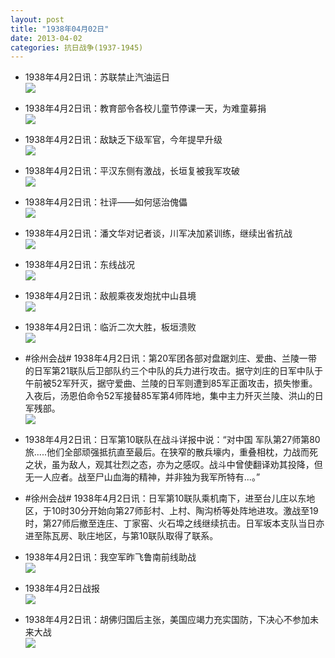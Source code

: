 ```yaml
---
layout: post
title: "1938年04月02日"
date: 2013-04-02
categories: 抗日战争(1937-1945)
---
```


<meta name="referrer" content="no-referrer" />

- 1938年4月2日讯：苏联禁止汽油运日 <br/><img src="https://ww1.sinaimg.cn/large/aca367d8jw1e3bo9fm997j.jpg" />

- 1938年4月2日讯：教育部令各校儿童节停课一天，为难童募捐 <br/><img src="https://ww2.sinaimg.cn/large/aca367d8jw1e3bmj2ehohj.jpg" />

- 1938年4月2日讯：敌缺乏下级军官，今年提早升级 <br/><img src="https://ww1.sinaimg.cn/large/aca367d8jw1e3bksnwtquj.jpg" />

- 1938年4月2日讯：平汉东侧有激战，长垣复被我军攻破 <br/><img src="https://ww4.sinaimg.cn/large/aca367d8jw1e3bj27fvvzj.jpg" />

- 1938年4月2日讯：社评——如何惩治傀儡 <br/><img src="https://ww1.sinaimg.cn/large/aca367d8jw1e3bhbtpjmdj.jpg" />

- 1938年4月2日讯：潘文华对记者谈，川军决加紧训练，继续出省抗战 <br/><img src="https://ww2.sinaimg.cn/large/aca367d8jw1e3bfld90sej.jpg" />

- 1938年4月2日讯：东线战况 <br/><img src="https://ww1.sinaimg.cn/large/aca367d8jw1e3bduzptluj.jpg" />

- 1938年4月2日讯：敌舰乘夜发炮扰中山县境 <br/><img src="https://ww2.sinaimg.cn/large/aca367d8jw1e3bc4kry2qj.jpg" />

- 1938年4月2日讯：临沂二次大胜，板垣溃败 <br/><img src="https://ww4.sinaimg.cn/large/aca367d8jw1e3b6x9omopj.jpg" />

- #徐州会战# 1938年4月2日讯：第20军团各部对盘踞刘庄、爱曲、兰陵一带的日军第21联队后卫部队约三个中队的兵力进行攻击。据守刘庄的日军中队于午前被52军歼灭，据守爱曲、兰陵的日军则遭到85军正面攻击，损失惨重。入夜后，汤恩伯命令52军接替85军第4师阵地，集中主力歼灭兰陵、洪山的日军残部。 <br/><img src="https://ww4.sinaimg.cn/large/aca367d8jw1e3b4yjqpjoj.jpg" />

- 1938年4月2日讯：日军第10联队在战斗详报中说：“对中国 军队第27师第80旅.....他们全部顽强抵抗直至最后。在狭窄的散兵壕内，重叠相枕，力战而死之状，虽为敌人，观其壮烈之态，亦为之感叹。战斗中曾使翻译劝其投降，但无一人应者。战至尸山血海的精神，并非独为我军所特有...。”  

- #徐州会战# 1938年4月2日讯：日军第10联队乘机南下，进至台儿庄以东地区，于10时30分开始向第27师彭村、上村、陶沟桥等处阵地进攻。激战至19时，第27师后撤至连庄、丁家窑、火石埠之线继续抗击。日军坂本支队当日亦进至陈瓦房、耿庄地区，与第10联队取得了联系。 

- 1938年4月2日讯：我空军昨飞鲁南前线助战 <br/><img src="https://ww3.sinaimg.cn/large/aca367d8jw1e3azzaz6qoj.jpg" />

- 1938年4月2日战报 <br/><img src="https://ww4.sinaimg.cn/large/aca367d8jw1e3ay8y3ad7j.jpg" />

- 1938年4月2日讯：胡佛归国后主张，美国应竭力充实国防，下决心不参加未来大战 <br/><img src="https://ww1.sinaimg.cn/large/aca367d8jw1e3awihj9qrj.jpg" />

